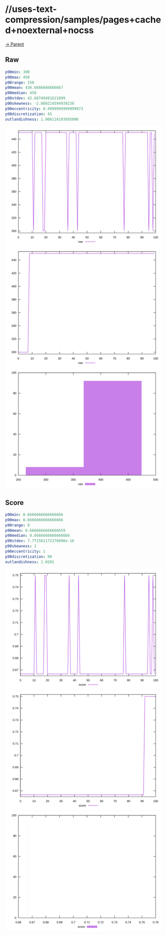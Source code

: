 
# //uses-text-compression/samples/pages+cached+noexternal+nocss

[→ Parent](../..)


## Raw


```yaml
p90min: 300
p90max: 450
p90range: 150
p90mean: 436.6666666666667
p90median: 450
p90stdev: 42.68749491621899
p90skewness: -2.889214594939238
p90eccentricity: 0.9999999999999973
p90discretization: 45
outlandishness: 1.006116193695006

```

![PLOT: raw-values](./raw/values.svg)![PLOT: raw-sorted](./raw/sorted.svg)![PLOT: raw-histogram](./raw/histogram.svg)
## Score


```yaml
p90min: 0.6666666666666666
p90max: 0.6666666666666666
p90range: 0
p90mean: 0.6666666666666659
p90median: 0.6666666666666666
p90stdev: 7.771561172376096e-16
p90skewness: 1
p90eccentricity: 1
p90discretization: 90
outlandishness: 1.0201

```

![PLOT: score-values](./score/values.svg)![PLOT: score-sorted](./score/sorted.svg)![PLOT: score-histogram](./score/histogram.svg)